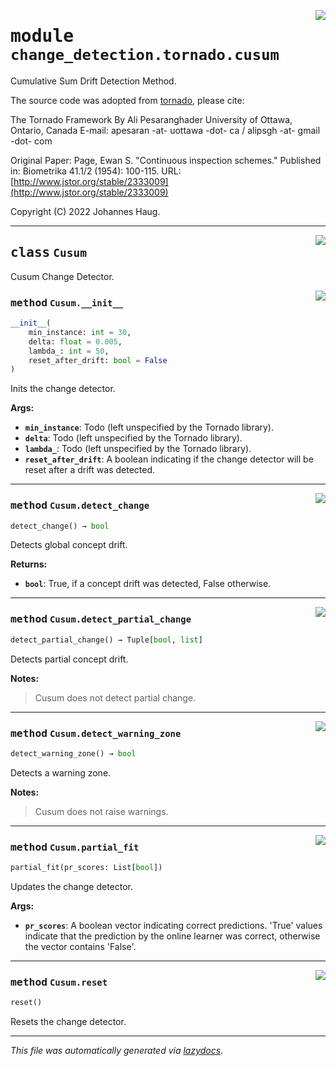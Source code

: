 <!-- markdownlint-disable -->

<a href="https://github.com/haugjo/float/tree/main/float/change_detection/tornado/cusum.py#L0"><img align="right" style="float:right;" src="https://img.shields.io/badge/-source-cccccc?style=flat-square"></a>

# <kbd>module</kbd> `change_detection.tornado.cusum`
Cumulative Sum Drift Detection Method. 

The source code was adopted from [tornado](https://github.com/alipsgh/tornado), please cite: 

The Tornado Framework By Ali Pesaranghader University of Ottawa, Ontario, Canada E-mail: apesaran -at- uottawa -dot- ca / alipsgh -at- gmail -dot- com

Original Paper: Page, Ewan S. "Continuous inspection schemes." Published in: Biometrika 41.1/2 (1954): 100-115. URL: [http://www.jstor.org/stable/2333009](http://www.jstor.org/stable/2333009) 

Copyright (C) 2022 Johannes Haug. 



---

<a href="https://github.com/haugjo/float/tree/main/float/change_detection/tornado/cusum.py#L20"><img align="right" style="float:right;" src="https://img.shields.io/badge/-source-cccccc?style=flat-square"></a>

## <kbd>class</kbd> `Cusum`
Cusum Change Detector. 

<a href="https://github.com/haugjo/float/tree/main/float/change_detection/tornado/cusum.py#L22"><img align="right" style="float:right;" src="https://img.shields.io/badge/-source-cccccc?style=flat-square"></a>

### <kbd>method</kbd> `Cusum.__init__`

```python
__init__(
    min_instance: int = 30,
    delta: float = 0.005,
    lambda_: int = 50,
    reset_after_drift: bool = False
)
```

Inits the change detector. 



**Args:**
 
 - <b>`min_instance`</b>:  Todo (left unspecified by the Tornado library). 
 - <b>`delta`</b>:  Todo (left unspecified by the Tornado library). 
 - <b>`lambda_`</b>:  Todo (left unspecified by the Tornado library). 
 - <b>`reset_after_drift`</b>:  A boolean indicating if the change detector will be reset after a drift was detected. 




---

<a href="https://github.com/haugjo/float/tree/main/float/change_detection/tornado/cusum.py#L71"><img align="right" style="float:right;" src="https://img.shields.io/badge/-source-cccccc?style=flat-square"></a>

### <kbd>method</kbd> `Cusum.detect_change`

```python
detect_change() → bool
```

Detects global concept drift. 



**Returns:**
 
 - <b>`bool`</b>:  True, if a concept drift was detected, False otherwise. 

---

<a href="https://github.com/haugjo/float/tree/main/float/change_detection/tornado/cusum.py#L79"><img align="right" style="float:right;" src="https://img.shields.io/badge/-source-cccccc?style=flat-square"></a>

### <kbd>method</kbd> `Cusum.detect_partial_change`

```python
detect_partial_change() → Tuple[bool, list]
```

Detects partial concept drift. 



**Notes:**

> Cusum does not detect partial change. 

---

<a href="https://github.com/haugjo/float/tree/main/float/change_detection/tornado/cusum.py#L87"><img align="right" style="float:right;" src="https://img.shields.io/badge/-source-cccccc?style=flat-square"></a>

### <kbd>method</kbd> `Cusum.detect_warning_zone`

```python
detect_warning_zone() → bool
```

Detects a warning zone. 



**Notes:**

> Cusum does not raise warnings. 

---

<a href="https://github.com/haugjo/float/tree/main/float/change_detection/tornado/cusum.py#L48"><img align="right" style="float:right;" src="https://img.shields.io/badge/-source-cccccc?style=flat-square"></a>

### <kbd>method</kbd> `Cusum.partial_fit`

```python
partial_fit(pr_scores: List[bool])
```

Updates the change detector. 



**Args:**

- <b>`pr_scores`</b>: A boolean vector indicating correct predictions. 'True' values indicate that the prediction by the  online learner was correct, otherwise the vector contains 'False'. 

---

<a href="https://github.com/haugjo/float/tree/main/float/change_detection/tornado/cusum.py#L42"><img align="right" style="float:right;" src="https://img.shields.io/badge/-source-cccccc?style=flat-square"></a>

### <kbd>method</kbd> `Cusum.reset`

```python
reset()
```

Resets the change detector. 




---

_This file was automatically generated via [lazydocs](https://github.com/ml-tooling/lazydocs)._
